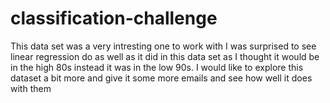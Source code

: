 # classification-challenge


This data set was a very intresting one to work with I was surprised to see linear regression do as well as it did in this data set as I thought it would be in the high 80s instead it was in the low 90s. I would like to explore this dataset a bit more and give it some more emails and see how well it does with them
